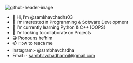 
![github-header-image](https://github.com/sambhavchadha03/sambhavchadha03/assets/139994455/20fe4d91-2505-4ec2-9726-52525f1533f4)

- 👋 Hi, I’m @sambhavchadha03
- 👀 I’m interested in Programming & Software Development
- 🌱 I’m currently learning Python & C++ {OOPS}
- 💞️ I’m looking to collaborate on Projects
- 😀 Pronouns he/him
- 📫 How to reach me
- Instagram:- @sambhavchadha
- Email :- sambhavchadhamail@gmail.com


<!---
sambhavchadha03/sambhavchadha03 is a ✨ special ✨ repository because its `README.md` (this file) appears on your GitHub profile.
You can click the Preview link to take a look at your changes.
--->
